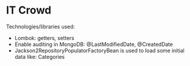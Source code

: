 # IT Crowd

Technologies/libraries used:

 * Lombok: getters, setters
 * Enable auditing in MongoDB: @LastModifiedDate, @CreatedDate
 * Jackson2RepositoryPopulatorFactoryBean is used to load some initial data like: Categories